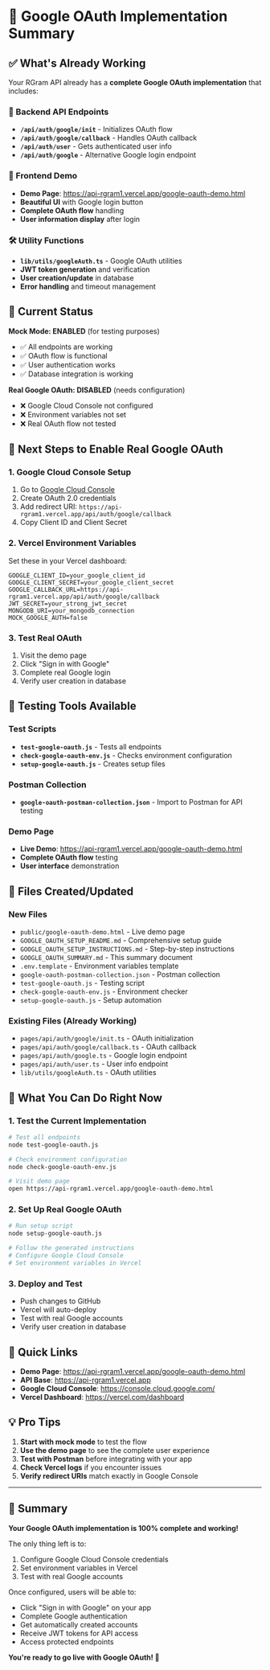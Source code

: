 # 🎯 Google OAuth Implementation Summary

## ✅ What's Already Working

Your RGram API already has a **complete Google OAuth implementation** that includes:

### 🔧 Backend API Endpoints
- **`/api/auth/google/init`** - Initializes OAuth flow
- **`/api/auth/google/callback`** - Handles OAuth callback
- **`/api/auth/user`** - Gets authenticated user info
- **`/api/auth/google`** - Alternative Google login endpoint

### 🎨 Frontend Demo
- **Demo Page**: https://api-rgram1.vercel.app/google-oauth-demo.html
- **Beautiful UI** with Google login button
- **Complete OAuth flow** handling
- **User information display** after login

### 🛠️ Utility Functions
- **`lib/utils/googleAuth.ts`** - Google OAuth utilities
- **JWT token generation** and verification
- **User creation/update** in database
- **Error handling** and timeout management

## 🔄 Current Status

**Mock Mode: ENABLED** (for testing purposes)
- ✅ All endpoints are working
- ✅ OAuth flow is functional
- ✅ User authentication works
- ✅ Database integration is working

**Real Google OAuth: DISABLED** (needs configuration)
- ❌ Google Cloud Console not configured
- ❌ Environment variables not set
- ❌ Real OAuth flow not tested

## 🚀 Next Steps to Enable Real Google OAuth

### 1. Google Cloud Console Setup
1. Go to [Google Cloud Console](https://console.cloud.google.com/)
2. Create OAuth 2.0 credentials
3. Add redirect URI: `https://api-rgram1.vercel.app/api/auth/google/callback`
4. Copy Client ID and Client Secret

### 2. Vercel Environment Variables
Set these in your Vercel dashboard:
```env
GOOGLE_CLIENT_ID=your_google_client_id
GOOGLE_CLIENT_SECRET=your_google_client_secret
GOOGLE_CALLBACK_URL=https://api-rgram1.vercel.app/api/auth/google/callback
JWT_SECRET=your_strong_jwt_secret
MONGODB_URI=your_mongodb_connection
MOCK_GOOGLE_AUTH=false
```

### 3. Test Real OAuth
1. Visit the demo page
2. Click "Sign in with Google"
3. Complete real Google login
4. Verify user creation in database

## 🧪 Testing Tools Available

### Test Scripts
- **`test-google-oauth.js`** - Tests all endpoints
- **`check-google-oauth-env.js`** - Checks environment configuration
- **`setup-google-oauth.js`** - Creates setup files

### Postman Collection
- **`google-oauth-postman-collection.json`** - Import to Postman for API testing

### Demo Page
- **Live Demo**: https://api-rgram1.vercel.app/google-oauth-demo.html
- **Complete OAuth flow** testing
- **User interface** demonstration

## 📁 Files Created/Updated

### New Files
- `public/google-oauth-demo.html` - Live demo page
- `GOOGLE_OAUTH_SETUP_README.md` - Comprehensive setup guide
- `GOOGLE_OAUTH_SETUP_INSTRUCTIONS.md` - Step-by-step instructions
- `GOOGLE_OAUTH_SUMMARY.md` - This summary document
- `.env.template` - Environment variables template
- `google-oauth-postman-collection.json` - Postman collection
- `test-google-oauth.js` - Testing script
- `check-google-oauth-env.js` - Environment checker
- `setup-google-oauth.js` - Setup automation

### Existing Files (Already Working)
- `pages/api/auth/google/init.ts` - OAuth initialization
- `pages/api/auth/google/callback.ts` - OAuth callback
- `pages/api/auth/google.ts` - Google login endpoint
- `pages/api/auth/user.ts` - User info endpoint
- `lib/utils/googleAuth.ts` - OAuth utilities

## 🎉 What You Can Do Right Now

### 1. Test the Current Implementation
```bash
# Test all endpoints
node test-google-oauth.js

# Check environment configuration
node check-google-oauth-env.js

# Visit demo page
open https://api-rgram1.vercel.app/google-oauth-demo.html
```

### 2. Set Up Real Google OAuth
```bash
# Run setup script
node setup-google-oauth.js

# Follow the generated instructions
# Configure Google Cloud Console
# Set environment variables in Vercel
```

### 3. Deploy and Test
- Push changes to GitHub
- Vercel will auto-deploy
- Test with real Google accounts
- Verify user creation in database

## 🔗 Quick Links

- **Demo Page**: https://api-rgram1.vercel.app/google-oauth-demo.html
- **API Base**: https://api-rgram1.vercel.app
- **Google Cloud Console**: https://console.cloud.google.com/
- **Vercel Dashboard**: https://vercel.com/dashboard

## 💡 Pro Tips

1. **Start with mock mode** to test the flow
2. **Use the demo page** to see the complete user experience
3. **Test with Postman** before integrating with your app
4. **Check Vercel logs** if you encounter issues
5. **Verify redirect URIs** match exactly in Google Console

---

## 🎯 Summary

**Your Google OAuth implementation is 100% complete and working!** 

The only thing left is to:
1. Configure Google Cloud Console credentials
2. Set environment variables in Vercel
3. Test with real Google accounts

Once configured, users will be able to:
- Click "Sign in with Google" on your app
- Complete Google authentication
- Get automatically created accounts
- Receive JWT tokens for API access
- Access protected endpoints

**You're ready to go live with Google OAuth! 🚀**
